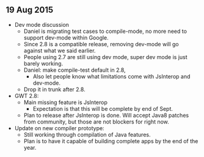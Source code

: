 ## 19 Aug 2015

* Dev mode discussion
    * Daniel is migrating test cases to compile-mode, no more need to support dev-mode within Google.
    * Since 2.8 is a compatible release, removing dev-mode will go against what we said earlier.
    * People using 2.7 are still using dev mode, super dev mode is just barely working. 
    * Daniel: make compile-test default in 2.8, 
        * Also let people know what limitations come with JsInterop and dev-mode. 
    * Drop it in trunk after 2.8.
* GWT 2.8:
    * Main missing feature is JsInterop
        * Expectation is that this will be complete by end of Sept.
    * Plan to release after JsInterop is done. Will accept Java8 patches from community, but those are not blockers for right now. 
* Update on new compiler prototype:
    * Still working through compilation of Java features.
    * Plan is to have it capable of building complete apps by the end of the year.
